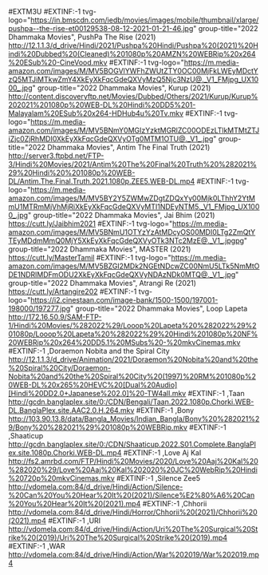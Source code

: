 #EXTM3U
#EXTINF:-1 tvg-logo="https://in.bmscdn.com/iedb/movies/images/mobile/thumbnail/xlarge/pushpa--the-rise-et00129538-08-12-2021-01-21-46.jpg" group-title="2022 Dhammaka Movies", PushPa The Rise (2021)
http://12.1.1.3/d_drive/Hindi/2021/Pushpa%20Hindi/Pushpa%20(2021)%20Hindi%20Dubbed%20(Cleaned)%201080p%20AMZN%20WEBRip%20x264%20ESub%20-CineVood.mkv
#EXTINF:-1 tvg-logo="https://m.media-amazon.com/images/M/MV5BOGVlYWFhZWUtZTY0OC00MjFkLWEyMDctYzQ5MTJiMTkwZmY4XkEyXkFqcGdeQXVyMzQ5Njc3NzU@._V1_FMjpg_UX1000_.jpg" group-title="2022 Dhammaka Movies", Kurup (2021)
http://content.discoveryftp.net/Movies/Dubbed/Others/2021/Kurup/Kurup%202021%201080p%20WEB-DL%20Hindi%20DD5%201-Malayalam%20ESub%20x264-HDHub4u%20Tv.mkv
#EXTINF:-1 tvg-logo="https://m.media-amazon.com/images/M/MV5BNmY0MGIzYzktMGRlZC00ODEzLTlkMTMtZTJiZjc0ZjRhMDI0XkEyXkFqcGdeQXVyOTg0MTM1OTU@._V1_.jpg" group-title="2022 Dhammaka Movies", Antim The Final Truth (2021)
http://server3.ftpbd.net/FTP-3/Hindi%20Movies/2021/Antim%20The%20Final%20Truth%20%282021%29%20Hindi%20%201080p%20WEB-DL/Antim.The.Final.Truth.2021.1080p.ZEE5.WEB-DL.mp4
#EXTINF:-1 tvg-logo="https://m.media-amazon.com/images/M/MV5BY2Y5ZWMwZDgtZDQxYy00Mjk0LThhY2YtMmU1MTRmMjVhMjRiXkEyXkFqcGdeQXVyMTI1NDEyNTM5._V1_FMjpg_UX1000_.jpg" group-title="2022 Dhammaka Movies", Jai Bhim (2021)
https://cutt.ly/Jaibhim2021
#EXTINF:-1 tvg-logo="https://m.media-amazon.com/images/M/MV5BNmU1OTYzYzAtMDcyOS00MDI0LTg2ZmQtYTEyMDdmMmQ0MjY5XkEyXkFqcGdeQXVyOTk3NTc2MzE@._V1_.jpgpg" group-title="2022 Dhammaka Movies", MASTER (2021)
https://cutt.ly/MasterTamil
#EXTINF:-1 tvg-logo="https://m.media-amazon.com/images/M/MV5BZGI2MDk2NGEtNDcwZC00NmU5LTk5NmMtODE1NDRlMDFmODU2XkEyXkFqcGdeQXVyNDAzNDk0MTQ@._V1_.jpg" group-title="2022 Dhammaka Movies", Atrangi Re (2021)
https://cutt.ly/Artangire202
#EXTINF:-1 tvg-logo="https://i2.cinestaan.com/image-bank/1500-1500/197001-198000/197277.jpg" group-title="2022 Dhammaka Movies", Loop Lapeta
http://172.16.50.9/SAM-FTP-1/Hindi%20Movies/%282022%29/Looop%20Lapeta%20%282022%29%201080p/Looop%20Lapeta%20%282022%29%20Hindi%201080p%20NF%20WEBRip%20x264%20DD5.1%20MSubs%20-%20mkvCinemas.mkv
#EXTINF:-1 ,Doraemon Nobita and the Spiral City
http://12.1.1.3/d_drive/Animation/2021/Doraemon%20Nobita%20and%20the%20Spiral%20City/Doraemon-Nobita%20and%20the%20Spiral%20City%20(1997)%20RM%201080p%20WEB-DL%20x265%20HEVC%20[Dual%20Audio][Hindi%20DD2.0+Japanese%202.0]%20-TW4all.mkv
#EXTINF:-1 ,Taan
http://gcdn.banglaplex.site/0:/CDN/Bengali/Taan.2022.1080p.Chorki.WEB-DL.BanglaPlex.site.AAC2.0.H.264.mkv
#EXTINF:-1 ,Bony
http://103.90.13.8/data/Bangla_Movies/Indian_Bangla/Bony%20%282021%29/Bony%20%282021%29%201080p%20WEBRip.mkv
#EXTINF:-1 ,Shaaticup
http://gcdn.banglaplex.site/0:/CDN/Shaaticup.2022.S01.Complete.BanglaPlex.site.1080p.Chorki.WEB-DL.mp4
#EXTINF:-1 ,Love Aj Kal
http://fs2.amrbd.com/FTP/Hindi%20Movies/2020/Love%20Aaj%20Kal%20%282020%29/Love%20Aaj%20Kal%202020%20JC%20WebRip%20Hindi%20720p%20mkvCinemas.mkv
#EXTINF:-1 ,Silence Zee5
http://vdomela.com:84/d_drive/Hindi/Action/Silence-%20Can%20You%20Hear%20It%20(2021)/Silence%E2%80%A6%20Can%20You%20Hear%20It%20(2021).mp4
#EXTINF:-1 ,Chhorii
http://vdomela.com:84/d_drive/Hindi/Horror/Chhorii%20(2021)/Chhorii%20(2021).mp4
#EXTINF:-1 ,URI
http://vdomela.com:84/d_drive/Hindi/Action/Uri%20The%20Surgical%20Strike%20(2019)/Uri%20The%20Surgical%20Strike%20(2019).mp4
#EXTINF:-1 ,WAR
http://vdomela.com:84/d_drive/Hindi/Action/War%202019/War%202019.mp4
